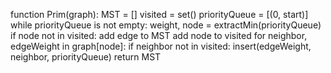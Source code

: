 function Prim(graph):
    MST = []
    visited = set()
    priorityQueue = [(0, start)]
    while priorityQueue is not empty:
        weight, node = extractMin(priorityQueue)
        if node not in visited:
            add edge to MST
            add node to visited
            for neighbor, edgeWeight in graph[node]:
                if neighbor not in visited:
                    insert(edgeWeight, neighbor, priorityQueue)
    return MST